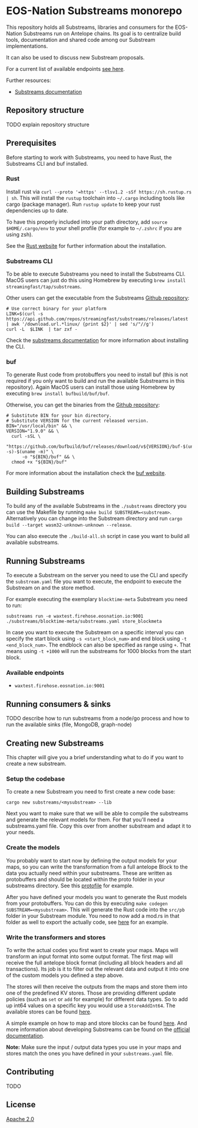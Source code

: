 # EOS-Nation Substreams monorepo

This repository holds all Substreams, libraries and consumers for the EOS-Nation Substreams run on Antelope chains. Its 
goal is to centralize build tools, documentation and shared code among our Substream implementations. 

It can also be used to discuss new Substream proposals.

For a current list of available endpoints [see here](#available-endpoints).

Further resources:
* [Substreams documentation](https://substreams.streamingfast.io)


## Repository structure

TODO explain repository structure

## Prerequisites

Before starting to work with Substreams, you need to have Rust, the Substreams CLI and buf installed. 

### Rust

Install rust via `curl --proto '=https' --tlsv1.2 -sSf https://sh.rustup.rs | sh`. This will install the `rustup`
toolchain into `~/.cargo` including tools like cargo (package manager). Run `rustup update` to keep your rust dependencies
up to date. 

To have this properly included into your path directory, add `source $HOME/.cargo/env` to your shell profile (for example
to `~/.zshrc` if you are using zsh).

See the [Rust website](https://www.rust-lang.org/tools/install) for further information about the installation.


### Substreams CLI

To be able to execute Substreams you need to install the Substreams CLI. MacOS users can just do this using Homebrew by
executing `brew install streamingfast/tap/substreams`. 

Other users can get the executable from the Substreams [Github repository](https://github.com/streamingfast/substreams):

```shell
# Use correct binary for your platform
LINK=$(curl -s https://api.github.com/repos/streamingfast/substreams/releases/latest | awk '/download.url.*linux/ {print $2}' | sed 's/"//g')
curl -L  $LINK  | tar zxf -
```

Check the [substreams documentation](https://substreams.streamingfast.io/getting-started/installing-the-cli) for more information about installing the CLI.


### buf

To generate Rust code from protobuffers you need to install buf (this is not required if you only want to build and 
run the available Substreams in this repository). Again MacOS users can install those using Homebrew by executing
`brew install bufbuild/buf/buf`.

Otherwise, you can get the binaries from the [Github repository](https://github.com/bufbuild/buf):

```shell
# Substitute BIN for your bin directory.
# Substitute VERSION for the current released version.
BIN="/usr/local/bin" && \
VERSION="1.9.0" && \
  curl -sSL \
      "https://github.com/bufbuild/buf/releases/download/v${VERSION}/buf-$(uname -s)-$(uname -m)" \
      -o "${BIN}/buf" && \
  chmod +x "${BIN}/buf"
```

For more information about the installation check the [buf website](https://docs.buf.build/installation).

## Building Substreams

To build any of the available Substreams in the `./substreams` directory you can use the Makefile by running 
`make build SUBSTREAM=<substream>`. Alternatively you can change into the Substream directory and run 
`cargo build --target wasm32-unknown-unknown --release`.

You can also execute the `./build-all.sh` script in case you want to build all available substreams.

## Running Substreams

To execute a Substream on the server you need to use the CLI and specify the `substream.yaml` file you want to execute, the
endpoint to execute the Substream on and the store method. 

For example executing the exemplary `blocktime-meta` Substream you need to run:

`substreams run -e waxtest.firehose.eosnation.io:9001 ./substreams/blocktime-meta/substreams.yaml store_blockmeta`

In case you want to execute the Substream on a specific interval you can specify the start block using `-s <start_block_num>`
and end block using `-t <end_block_num>`. The endblock can also be specified as range using `+`. That means using `-t +1000`
will run the substreams for 1000 blocks from the start block.

### Available endpoints

* `waxtest.firehose.eosnation.io:9001`


## Running consumers & sinks

TODO describe how to run substreams from a node/go process and how to run the available sinks (file, MongoDB, graph-node)

## Creating new Substreams

This chapter will give you a brief understanding what to do if you want to create a new substream. 

### Setup the codebase

To create a new Substream you need to first create a new code base:

```shell
cargo new substreams/<mysubstream> --lib
```

Next you want to make sure that we will be able to compile the substreams and generate the relevant models for them. For
that you'll need a substreams.yaml file. Copy this over from another substream and adapt it to your needs.

### Create the models

You probably want to start now by defining the output models for your maps, so you can write the transformation from a 
full antelope Block to the data you actually need within your substreams. These are written as protobuffers and should 
be located within the proto folder in your substreams directory. See this [protofile](https://github.com/EOS-Nation/substreams-monorepo/blob/develop/substreams/blocktime-meta/proto/block.proto) for example.

After you have defined your models you want to generate the Rust models from your protobuffers. You can do this by 
executing `make codegen SUBSTREAM=<mysubstream>`. This will generate the Rust code into the `src/pb` folder in your
Substream module. You need to now add a mod.rs in that folder as well to export the actually code, see [here](https://github.com/EOS-Nation/substreams-monorepo/blob/develop/substreams/blocktime-meta/src/pb/mod.rs) for an example.

### Write the transformers and stores

To write the actual codes you first want to create your maps. Maps will transform an input format into some output format.
The first map will receive the full antelope block format (including all block headers and all transactions). Its job 
is it to filter out the relevant data and output it into one of the custom models you defined a step above. 

The stores will then receive the outputs from the maps and store them into one of the predefined KV stores. Those are 
providing different update policies (such as `set` or `add` for example) for different data types. So to add up int64
values on a specific key you would use a `StoreAddInt64`. The available stores can be found [here](https://github.com/streamingfast/substreams-rs/blob/develop/substreams/src/store.rs).

A simple example on how to map and store blocks can be found [here](https://github.com/EOS-Nation/substreams-monorepo/blob/develop/substreams/blocktime-meta/src/lib.rs).
And more information about developing Substreams can be found on the [official documentation](https://substreams.streamingfast.io/developer-guide/overview).

**Note:** Make sure the input / output data types you use in your maps and stores match the ones you have defined in your 
`substreams.yaml` file.

## Contributing

TODO


## License

[Apache 2.0](LICENSE)
